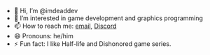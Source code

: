- 👋 Hi, I’m @imdeaddev
- 👀 I’m interested in game development and graphics programming
- 📫 How to reach me: [email](mailto:deaddev@duck.com), [Discord](https://discordapp.com/users/1235128319033475162)
- 😄 Pronouns: he/him
- ⚡ Fun fact: I like Half-life and Dishonored game series.
